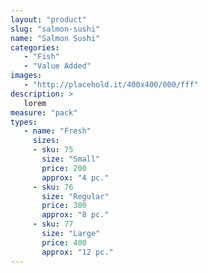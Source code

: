 ```yaml
---
layout: "product"
slug: "salmon-sushi"
name: "Salmon Sushi"
categories:
   - "Fish"
   - "Value Added"
images:
   - "http://placehold.it/400x400/000/fff"
description: >
   lorem
measure: "pack"
types: 
   - name: "Fresh"
     sizes: 
     - sku: 75
       size: "Small"
       price: 200
       approx: "4 pc."
     - sku: 76
       size: "Regular"
       price: 300
       approx: "8 pc."
     - sku: 77
       size: "Large"
       price: 400
       approx: "12 pc."
---
```

